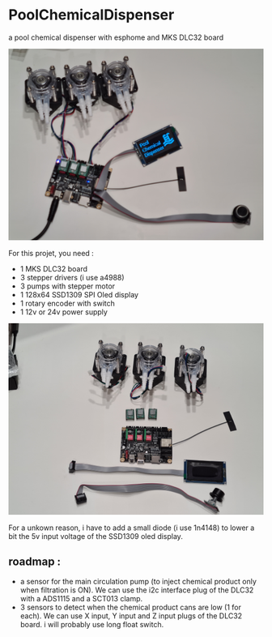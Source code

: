 # PoolChemicalDispenser
a pool chemical dispenser with esphome and MKS DLC32 board

![alt text](https://github.com/krissfr/PoolChemicalDispenser/blob/main/PoolChemicalDispenser.jpg)

For this projet, you need :
- 1 MKS DLC32 board
- 3 stepper drivers (i use a4988)
- 3 pumps with stepper motor
- 1 128x64 SSD1309 SPI Oled display
- 1 rotary encoder with switch
- 1 12v or 24v power supply

![alt text](https://github.com/krissfr/PoolChemicalDispenser/blob/main/components.jpg)

For a unkown reason, i have to add a small diode (i use 1n4148) to lower a bit the 5v input voltage of the SSD1309 oled display.


## roadmap :
- a sensor for the main circulation pump (to inject chemical product only when filtration is ON). We can use the i2c interface plug of the DLC32 with a ADS1115 and a SCT013 clamp.
- 3 sensors to detect when the chemical product cans are low (1 for each). We can use X input, Y input and Z input plugs of the DLC32 board. i will probably use long float switch.
